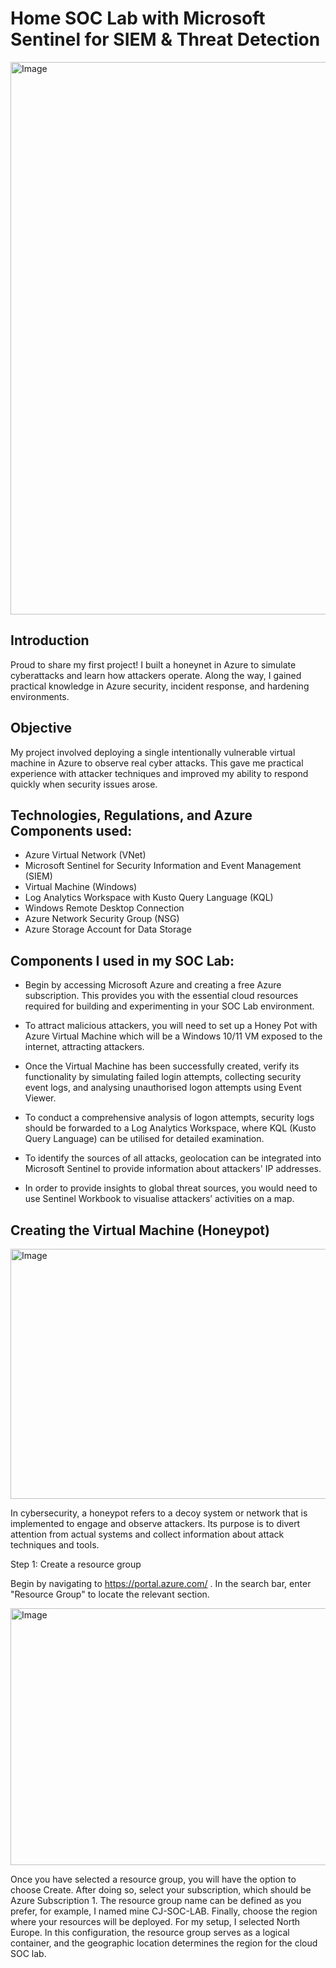 # Home SOC Lab with Microsoft Sentinel for SIEM &amp; Threat Detection
<img width="1339" height="884" alt="Image" src="https://github.com/user-attachments/assets/e0cd1ed1-fec4-481a-ad7f-15422821daa1" />

## Introduction

Proud to share my first project! I built a honeynet in Azure to simulate cyberattacks and learn how attackers operate. Along the way, I gained practical knowledge in Azure security, incident response, and hardening environments.


## Objective
My project involved deploying a single intentionally vulnerable virtual machine in Azure to observe real cyber attacks. This gave me practical experience with attacker techniques and improved my ability to respond quickly when security issues arose.

## Technologies, Regulations, and Azure Components used:

- Azure Virtual Network (VNet)
- Microsoft Sentinel for Security Information and Event Management (SIEM)
- Virtual Machine (Windows)
- Log Analytics Workspace with Kusto Query Language (KQL)
- Windows Remote Desktop Connection
- Azure Network Security Group (NSG)
- Azure Storage Account for Data Storage

## Components I used in my SOC Lab:

-	Begin by accessing Microsoft Azure and creating a free Azure subscription. This provides you with the essential cloud resources required for building and experimenting in your SOC Lab environment.

- To attract malicious attackers, you will need to set up a Honey Pot with Azure Virtual Machine which will be a Windows 10/11 VM exposed to the internet, attracting attackers.

- Once the Virtual Machine has been successfully created, verify its functionality by simulating failed login attempts, collecting security event logs, and analysing unauthorised logon attempts using Event Viewer.

-	To conduct a comprehensive analysis of logon attempts, security logs should be forwarded to a Log Analytics Workspace, where KQL (Kusto Query Language) can be utilised for detailed examination.

-	To identify the sources of all attacks, geolocation can be integrated into Microsoft Sentinel to provide information about attackers' IP addresses.

-	In order to provide insights to global threat sources, you would need to use Sentinel Workbook to visualise attackers’ activities on a map.


## Creating the Virtual Machine (Honeypot)
<img width="512" height="400" alt="Image" src="https://github.com/user-attachments/assets/b047aa85-362e-46dc-8e6e-1467e4f7cf49" />

In cybersecurity, a honeypot refers to a decoy system or network that is implemented to engage and observe attackers. Its purpose is to divert attention from actual systems and collect information about attack techniques and tools.

Step 1: Create a resource group

Begin by navigating to https://portal.azure.com/ . In the search bar, enter "Resource Group" to locate the relevant section.


<img width="2468" height="411" alt="Image" src="https://github.com/user-attachments/assets/33c21b37-c36b-411a-ad6c-1bac82fd4141" />



 
Once you have selected a resource group, you will have the option to choose Create. After doing so, select your subscription, which should be Azure Subscription 1. The resource group name can be defined as you prefer, for example, I named mine CJ-SOC-LAB. Finally, choose the region where your resources will be deployed. For my setup, I selected North Europe. In this configuration, the resource group serves as a logical container, and the geographic location determines the region for the cloud SOC lab.
